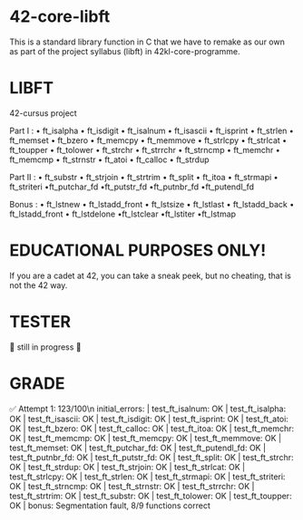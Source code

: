 # 42-core-libft
This is a standard library function in C that we have to remake as our own as part of the project syllabus (libft) in 42kl-core-programme. 

# LIBFT
42-cursus project

Part I :
• ft_isalpha
• ft_isdigit
• ft_isalnum
• ft_isascii
• ft_isprint
• ft_strlen
• ft_memset
• ft_bzero
• ft_memcpy
• ft_memmove
• ft_strlcpy
• ft_strlcat
• ft_toupper
• ft_tolower
• ft_strchr
• ft_strrchr
• ft_strncmp
• ft_memchr
• ft_memcmp
• ft_strnstr
• ft_atoi
• ft_calloc
• ft_strdup

Part II :
• ft_substr
• ft_strjoin
• ft_strtrim
• ft_split
• ft_itoa
• ft_strmapi
• ft_striteri
•ft_putchar_fd
•ft_putstr_fd
•ft_putnbr_fd
•ft_putendl_fd

Bonus :
• ft_lstnew
• ft_lstadd_front
• ft_lstsize
• ft_lstlast
• ft_lstadd_back
• ft_lstadd_front
• ft_lstdelone
•ft_lstclear
•ft_lstiter
•ft_lstmap

# EDUCATIONAL PURPOSES ONLY!
If you are a cadet at 42, you can take a sneak peek, but no cheating, that is not the 42 way. 

# TESTER 
🚧 still in progress 🚧

# GRADE
✅ Attempt 1: 123/100\n
initial_errors: | test_ft_isalnum: OK | test_ft_isalpha: OK | test_ft_isascii: OK | test_ft_isdigit: OK | test_ft_isprint: OK | test_ft_atoi: OK | test_ft_bzero: OK | test_ft_calloc: OK | test_ft_itoa: OK | test_ft_memchr: OK | test_ft_memcmp: OK | test_ft_memcpy: OK | test_ft_memmove: OK | test_ft_memset: OK | test_ft_putchar_fd: OK | test_ft_putendl_fd: OK | test_ft_putnbr_fd: OK | test_ft_putstr_fd: OK | test_ft_split: OK | test_ft_strchr: OK | test_ft_strdup: OK | test_ft_strjoin: OK | test_ft_strlcat: OK | test_ft_strlcpy: OK | test_ft_strlen: OK | test_ft_strmapi: OK | test_ft_striteri: OK | test_ft_strncmp: OK | test_ft_strnstr: OK | test_ft_strrchr: OK | test_ft_strtrim: OK | test_ft_substr: OK | test_ft_tolower: OK | test_ft_toupper: OK | bonus: Segmentation fault, 8/9 functions correct 
